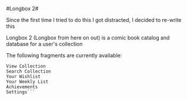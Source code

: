 #Longbox 2#

Since the first time I tried to do this I got distracted, I decided to re-write this


Longbox 2 (Longbox from here on out) is a comic book catalog and database for a user's collection

The following fragments are currently available:

```Add Comic
View Collection
Search Collection
Your Wishlist
Your Weekly List
Achievements
Settings```


